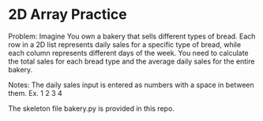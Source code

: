 # 2D Array Practice

Problem: Imagine You own a bakery that sells different types of bread. Each row in a 2D list represents daily sales for a specific type of bread, while each column represents different days of the week. 
You need to calculate the total sales for each bread type and the average daily sales for the entire bakery.

Notes: The daily sales input is entered as numbers with a space in between them. Ex. 1 2 3 4


The skeleton file bakery.py is provided in this repo. 
